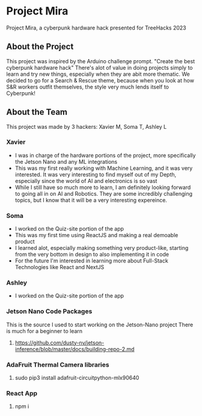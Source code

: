 # Project Mira
Project Mira, a cyberpunk hardware hack presented for TreeHacks 2023

## About the Project
This project was inspired by the Arduino challenge prompt. "Create the best cyberpunk hardware hack"
There's alot of value in doing projects simply to learn and try new things, especially when they are abit more thematic.
We decided to go for a Search & Rescue theme, because when you look at how S&R workers outfit themselves, the style very much
lends itself to Cyberpunk!


## About the Team
This project was made by 3 hackers: Xavier M, Soma T, Ashley L
### Xavier
- I was in charge of the hardware portions of the project, more specifically the Jetson Nano and any ML integrations
- This was my first really working with Machine Learning, and it was very interested. 
It was very interesting to find myself out of my Depth, especially since the world of AI and electronics is so vast
- While I still have so much more to learn, I am definitely looking forward to going all in on AI and Robotics. They are some incredibly challenging topics, 
but I know that it will be a very interesting expereince.

### Soma
- I worked on the Quiz-site portion of the app
- This was my first time using ReactJS and making a real demoable product
- I learned alot, especially making something very product-like, starting from the very bottom in design to also implementing it in code
- For the future I'm interested in learning more about Full-Stack Technologies like React and NextJS

### Ashley
- I worked on the Quiz-site portion of the app

### Jetson Nano Code Packages
This is the source I used to start working on the Jetson-Nano project
There is much for a beginner to learn
1. https://github.com/dusty-nv/jetson-inference/blob/master/docs/building-repo-2.md

### AdaFruit Thermal Camera libraries
1. sudo pip3 install adafruit-circuitpython-mlx90640

### React App
1. npm i
